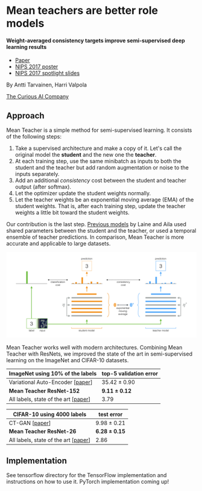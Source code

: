 # Mean teachers are better role models
#### Weight-averaged consistency targets improve semi-supervised deep learning results

* [Paper](https://arxiv.org/abs/1703.01780)
* [NIPS 2017 poster](nips_2017_poster.pdf)
* [NIPS 2017 spotlight slides](nips_2017_slides.pdf)

By Antti Tarvainen, Harri Valpola

[The Curious AI Company](https://thecuriousaicompany.com/)

## Approach

Mean Teacher is a simple method for semi-supervised learning. It consists of the following steps:

1. Take a supervised architecture and make a copy of it. Let's call the original model the **student** and the new one the **teacher**.
2. At each training step, use the same minibatch as inputs to both the student and the teacher but add random augmentation or noise to the inputs separately.
3. Add an additional *consistency* cost between the student and teacher output (after softmax).
4. Let the optimizer update the student weights normally.
5. Let the teacher weights be an exponential moving average (EMA) of the student weights. That is, after each training step, update the teacher weights a little bit toward the student weights.

Our contribution is the last step. [Previous models](https://arxiv.org/abs/1610.02242) by Laine and Aila used shared parameters between the student and the teacher, or used a temporal ensemble of teacher predictions. In comparison, Mean Teacher is more accurate and applicable to large datasets.

![Mean Teacher model](mean_teacher.png)

Mean Teacher works well with modern architectures. Combining Mean Teacher with ResNets, we improved the state of the art in semi-supervised learning on the ImageNet and CIFAR-10 datasets.

ImageNet using 10% of the labels | top-5 validation error
---------------------------------|------------------------
Variational Auto-Encoder \[[paper](https://arxiv.org/abs/1609.08976)\]      | 35.42 ± 0.90
**Mean Teacher ResNet-152**      |  **9.11 ± 0.12**
All labels, state of the art \[[paper](https://arxiv.org/pdf/1709.01507.pdf)\]    |  3.79

CIFAR-10 using 4000 labels   | test error
-----------------------------|-----------
CT-GAN \[[paper](https://openreview.net/forum?id=SJx9GQb0-)\]                      | 9.98 ± 0.21
**Mean Teacher ResNet-26**	 | **6.28 ± 0.15**
All labels, state of the art \[[paper](https://arxiv.org/abs/1705.07485)\] | 2.86


## Implementation

See tensorflow directory for the TensorFlow implementation and instructions on how to use it.
PyTorch implementation coming up!

